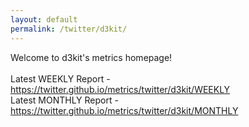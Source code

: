 ```yaml
---
layout: default
permalink: /twitter/d3kit/
---
```

Welcome to d3kit's metrics homepage!
<br><br>
Latest WEEKLY Report - <a href="https://twitter.github.io/metrics/twitter/d3kit/WEEKLY">https://twitter.github.io/metrics/twitter/d3kit/WEEKLY</a>
<br>
Latest MONTHLY Report - <a href="https://twitter.github.io/metrics/twitter/d3kit/MONTHLY">https://twitter.github.io/metrics/twitter/d3kit/MONTHLY</a>
<br>
